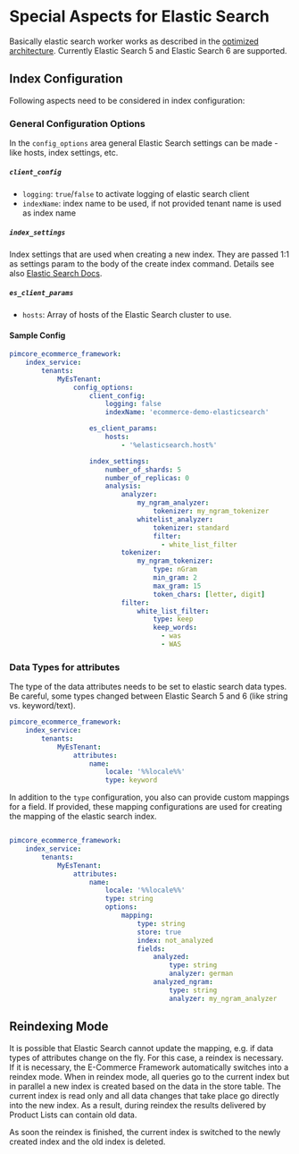 # Special Aspects for Elastic Search
Basically elastic search worker works as described in the [optimized architecture](README.md). 
Currently Elastic Search 5 and Elastic Search 6 are supported. 

## Index Configuration

Following aspects need to be considered in index configuration:  


### General Configuration Options
In the `config_options` area general Elastic Search settings can be made - like hosts, index settings, etc. 

##### `client_config`
- `logging`: `true`/`false` to activate logging of elastic search client
- `indexName`: index name to be used, if not provided tenant name is used as index name 

##### `index_settings`
Index settings that are used when creating a new index. They are passed 1:1 as 
settings param to the body of the create index command. Details see 
also [Elastic Search Docs](https://www.elastic.co/guide/en/elasticsearch/client/php-api/current/_index_management_operations.html). 


##### `es_client_params`
- `hosts`: Array of hosts of the Elastic Search cluster to use. 

#### Sample Config
```yml 
pimcore_ecommerce_framework:
    index_service:
        tenants:
            MyEsTenant:
                config_options:
                    client_config:
                        logging: false
                        indexName: 'ecommerce-demo-elasticsearch'

                    es_client_params:
                        hosts:
                            - '%elasticsearch.host%'

                    index_settings:
                        number_of_shards: 5
                        number_of_replicas: 0
                        analysis:
                            analyzer:
                                my_ngram_analyzer:
                                    tokenizer: my_ngram_tokenizer
                                whitelist_analyzer:
                                    tokenizer: standard
                                    filter:
                                      - white_list_filter
                            tokenizer:
                                my_ngram_tokenizer:
                                    type: nGram
                                    min_gram: 2
                                    max_gram: 15
                                    token_chars: [letter, digit]
                            filter:
                                white_list_filter:
                                    type: keep
                                    keep_words:
                                      - was
                                      - WAS
```


### Data Types for attributes
The type of the data attributes needs to be set to elastic search data types. Be careful, some types changed between
Elastic Search 5 and 6 (like string vs. keyword/text). 

```yml
pimcore_ecommerce_framework:
    index_service:
        tenants:
            MyEsTenant:
                attributes:
                    name:
                        locale: '%%locale%%'
                        type: keyword
```

In addition to the `type` configuration, you also can provide custom mappings for a field. If provided, these mapping 
configurations are used for creating the mapping of the elastic search index.

```yml

pimcore_ecommerce_framework:
    index_service:
        tenants:
            MyEsTenant:
                attributes:
                    name:
                        locale: '%%locale%%'
                        type: string
                        options:
                            mapping:
                                type: string
                                store: true
                                index: not_analyzed
                                fields:
                                    analyzed:
                                        type: string
                                        analyzer: german
                                    analyzed_ngram:
                                        type: string
                                        analyzer: my_ngram_analyzer
``` 



## Reindexing Mode
It is possible that Elastic Search cannot update the mapping, e.g. if data types of attributes change on the fly. 
For this case, a reindex is necessary. If it is necessary, the E-Commerce Framework automatically switches into a 
reindex mode. When in reindex mode, all queries go to the current index but in parallel a new index is created based 
on the data in the store table. The current index is read only and all data changes that take place go directly into 
the new index. As a result, during reindex the results delivered by Product Lists can contain old data. 
 
As soon the reindex is finished, the current index is switched to the newly created index and the old index is deleted.  
